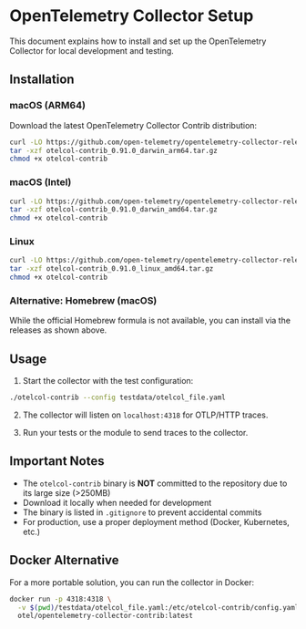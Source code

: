 # OpenTelemetry Collector Setup

This document explains how to install and set up the OpenTelemetry Collector for local development and testing.

## Installation

### macOS (ARM64)

Download the latest OpenTelemetry Collector Contrib distribution:

```bash
curl -LO https://github.com/open-telemetry/opentelemetry-collector-releases/releases/download/v0.91.0/otelcol-contrib_0.91.0_darwin_arm64.tar.gz
tar -xzf otelcol-contrib_0.91.0_darwin_arm64.tar.gz
chmod +x otelcol-contrib
```

### macOS (Intel)

```bash
curl -LO https://github.com/open-telemetry/opentelemetry-collector-releases/releases/download/v0.91.0/otelcol-contrib_0.91.0_darwin_amd64.tar.gz
tar -xzf otelcol-contrib_0.91.0_darwin_amd64.tar.gz
chmod +x otelcol-contrib
```

### Linux

```bash
curl -LO https://github.com/open-telemetry/opentelemetry-collector-releases/releases/download/v0.91.0/otelcol-contrib_0.91.0_linux_amd64.tar.gz
tar -xzf otelcol-contrib_0.91.0_linux_amd64.tar.gz
chmod +x otelcol-contrib
```

### Alternative: Homebrew (macOS)

While the official Homebrew formula is not available, you can install via the releases as shown above.

## Usage

1. Start the collector with the test configuration:
```bash
./otelcol-contrib --config testdata/otelcol_file.yaml
```

2. The collector will listen on `localhost:4318` for OTLP/HTTP traces.

3. Run your tests or the module to send traces to the collector.

## Important Notes

- The `otelcol-contrib` binary is **NOT** committed to the repository due to its large size (>250MB)
- Download it locally when needed for development
- The binary is listed in `.gitignore` to prevent accidental commits
- For production, use a proper deployment method (Docker, Kubernetes, etc.)

## Docker Alternative

For a more portable solution, you can run the collector in Docker:

```bash
docker run -p 4318:4318 \
  -v $(pwd)/testdata/otelcol_file.yaml:/etc/otelcol-contrib/config.yaml \
  otel/opentelemetry-collector-contrib:latest
```